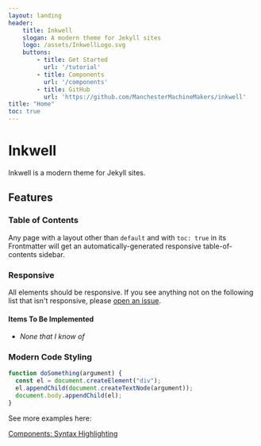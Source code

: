 ```yaml
---
layout: landing
header:
    title: Inkwell
    slogan: A modern theme for Jekyll sites
    logo: /assets/InkwellLogo.svg
    buttons:
        - title: Get Started
          url: '/tutorial'
        - title: Components
          url: '/components'
        - title: GitHub
          url: 'https://github.com/ManchesterMachineMakers/inkwell'
title: "Home"
toc: true
---
```


# Inkwell
Inkwell is a modern theme for Jekyll sites.

## Features
### Table of Contents
Any page with a layout other than `default` and with `toc: true` in its Frontmatter will get an automatically-generated responsive table-of-contents sidebar.

### Responsive
All elements should be responsive.
If you see anything not on the following list that isn't responsive, please [open an issue](https://github.com/ManchesterMachineMakers/inkwell/issues).
#### Items To Be Implemented
- _None that I know of_

### Modern Code Styling
```js
function doSomething(argument) {
  const el = document.createElement("div");
  el.appendChild(document.createTextNode(argument));
  document.body.appendChild(el);
}
```
See more examples here:

<a class="btn btn-go" href="{{'/components#syntax-highlighting' | relative_url}}">Components: Syntax Highlighting</a>